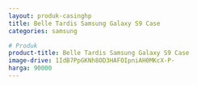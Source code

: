 ```yaml
---
layout: produk-casinghp
title: Belle Tardis Samsung Galaxy S9 Case
categories: samsung

# Produk
product-title: Belle Tardis Samsung Galaxy S9 Case
image-drive: 1IdB7PpGKNh8OD3HAFOIpniAH0MKcX-P-
harga: 90000
---
```

